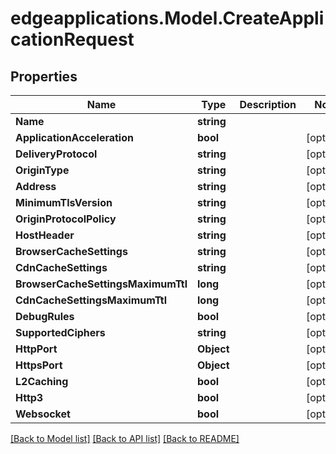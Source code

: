 # edgeapplications.Model.CreateApplicationRequest

## Properties

Name | Type | Description | Notes
------------ | ------------- | ------------- | -------------
**Name** | **string** |  | 
**ApplicationAcceleration** | **bool** |  | [optional] 
**DeliveryProtocol** | **string** |  | [optional] 
**OriginType** | **string** |  | [optional] 
**Address** | **string** |  | [optional] 
**MinimumTlsVersion** | **string** |  | [optional] 
**OriginProtocolPolicy** | **string** |  | [optional] 
**HostHeader** | **string** |  | [optional] 
**BrowserCacheSettings** | **string** |  | [optional] 
**CdnCacheSettings** | **string** |  | [optional] 
**BrowserCacheSettingsMaximumTtl** | **long** |  | [optional] 
**CdnCacheSettingsMaximumTtl** | **long** |  | [optional] 
**DebugRules** | **bool** |  | [optional] 
**SupportedCiphers** | **string** |  | [optional] 
**HttpPort** | **Object** |  | [optional] 
**HttpsPort** | **Object** |  | [optional] 
**L2Caching** | **bool** |  | [optional] 
**Http3** | **bool** |  | [optional] 
**Websocket** | **bool** |  | [optional] 

[[Back to Model list]](../../README.md#documentation-for-models) [[Back to API list]](../../README.md#documentation-for-api-endpoints) [[Back to README]](../../README.md)

